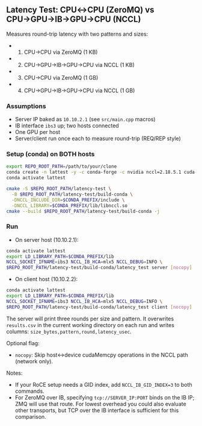 ## Latency Test: CPU↔CPU (ZeroMQ) vs CPU→GPU→IB→GPU→CPU (NCCL)

Measures round-trip latency with two patterns and sizes:
- 1) CPU→CPU via ZeroMQ (1 KB)
- 2) CPU→GPU→IB→GPU→CPU via NCCL (1 KB)
- 3) CPU→CPU via ZeroMQ (1 GB)
- 4) CPU→GPU→IB→GPU→CPU via NCCL (1 GB)

### Assumptions
- Server IP baked as `10.10.2.1` (see `src/main.cpp` macros)
- IB interface `ibs3` up; two hosts connected
- One GPU per host
- Server/client run once each to measure round-trip (REQ/REP style)

### Setup (conda) on BOTH hosts
```bash
export REPO_ROOT_PATH=/path/to/your/clone
conda create -n lattest -y -c conda-forge -c nvidia nccl=2.18.5.1 cuda-cudart=12.0.107 cuda-cudart-dev=12.0.107 zeromq cppzmq
conda activate lattest

cmake -S $REPO_ROOT_PATH/latency-test \
  -B $REPO_ROOT_PATH/latency-test/build-conda \
  -DNCCL_INCLUDE_DIR=$CONDA_PREFIX/include \
  -DNCCL_LIBRARY=$CONDA_PREFIX/lib/libnccl.so
cmake --build $REPO_ROOT_PATH/latency-test/build-conda -j
```

### Run
- On server host (10.10.2.1):
```bash
conda activate lattest
export LD_LIBRARY_PATH=$CONDA_PREFIX/lib
NCCL_SOCKET_IFNAME=ibs3 NCCL_IB_HCA=mlx5 NCCL_DEBUG=INFO \
$REPO_ROOT_PATH/latency-test/build-conda/latency_test server [nocopy]
```

- On client host (10.10.2.2):
```bash
conda activate lattest
export LD_LIBRARY_PATH=$CONDA_PREFIX/lib
NCCL_SOCKET_IFNAME=ibs3 NCCL_IB_HCA=mlx5 NCCL_DEBUG=INFO \
$REPO_ROOT_PATH/latency-test/build-conda/latency_test client [nocopy]
```

The server will print three rounds per size and pattern. It overwrites `results.csv` in the current working directory on each run and writes columns: `size_bytes,pattern,round,latency_usec`.

Optional flag:
- `nocopy`: Skip host↔device cudaMemcpy operations in the NCCL path (network only).

Notes:
- If your RoCE setup needs a GID index, add `NCCL_IB_GID_INDEX=3` to both commands.
- For ZeroMQ over IB, specifying `tcp://SERVER_IP:PORT` binds on the IB IP; ZMQ will use that route. For lowest overhead you could also evaluate other transports, but TCP over the IB interface is sufficient for this comparison.


